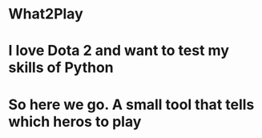 # What2Play
# I love Dota 2 and want to test my skills of Python
# So here we go. A small tool that tells which heros to play
